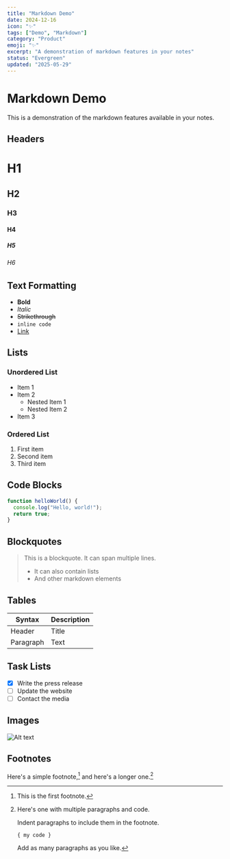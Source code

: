 ```yaml
---
title: "Markdown Demo"
date: 2024-12-16
icon: "✨"
tags: ["Demo", "Markdown"]
category: "Product"
emoji: "✨"
excerpt: "A demonstration of markdown features in your notes"
status: "Evergreen"
updated: "2025-05-29"
---
```


# Markdown Demo

This is a demonstration of the markdown features available in your notes.

## Headers

# H1
## H2
### H3
#### H4
##### H5
###### H6

## Text Formatting

- **Bold**
- *Italic*
- ~~Strikethrough~~
- `inline code`
- [Link](https://example.com)

## Lists

### Unordered List
- Item 1
- Item 2
  - Nested Item 1
  - Nested Item 2
- Item 3

### Ordered List
1. First item
2. Second item
3. Third item

## Code Blocks

```javascript
function helloWorld() {
  console.log("Hello, world!");
  return true;
}
```

## Blockquotes

> This is a blockquote. It can span multiple lines.
> 
> - It can also contain lists
> - And other markdown elements

## Tables

| Syntax      | Description |
| ----------- | ----------- |
| Header      | Title       |
| Paragraph   | Text        |

## Task Lists

- [x] Write the press release
- [ ] Update the website
- [ ] Contact the media

## Images

![Alt text](https://via.placeholder.com/150 "Optional title")

## Footnotes

Here's a simple footnote,[^1] and here's a longer one.[^bignote]

[^1]: This is the first footnote.
[^bignote]: Here's one with multiple paragraphs and code.

    Indent paragraphs to include them in the footnote.

    `{ my code }`

    Add as many paragraphs as you like.
